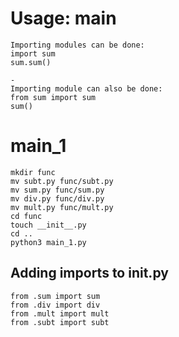 # Usage: main

```
Importing modules can be done:
import sum
sum.sum()

- 
Importing module can also be done: 
from sum import sum 
sum() 
```

# main_1

```
mkdir func
mv subt.py func/subt.py
mv sum.py func/sum.py
mv div.py func/div.py
mv mult.py func/mult.py
cd func
touch __init__.py
cd ..
python3 main_1.py

```
## Adding imports to init.py
```
from .sum import sum
from .div import div
from .mult import mult
from .subt import subt
```
